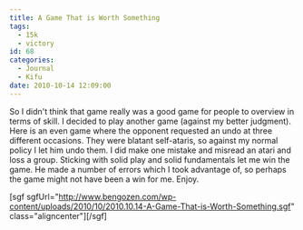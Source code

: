 ```yaml
---
title: A Game That is Worth Something
tags:
  - 15k
  - victory
id: 68
categories:
  - Journal
  - Kifu
date: 2010-10-14 12:09:00
---
```


So I didn't think that game really was a good game for people to overview in terms of skill. I decided to play another game (against my better judgment). Here is an even game where the opponent requested an undo at three different occasions. They were blatant self-ataris, so against my normal policy I let him undo them. I did make one mistake and misread an atari and loss a group. Sticking with solid play and solid fundamentals let me win the game. He made a number of errors which I took advantage of, so perhaps the game might not have been a win for me. Enjoy.

<!--more-->

[sgf sgfUrl="http://www.bengozen.com/wp-content/uploads/2010/10/2010.10.14-A-Game-That-is-Worth-Something.sgf" class="aligncenter"][/sgf]